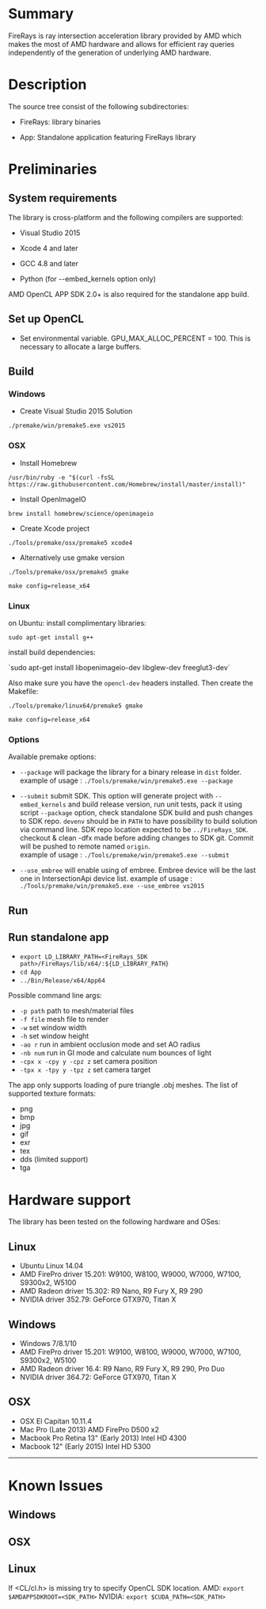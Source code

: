# Summary
FireRays is ray intersection acceleration library provided by AMD which makes the most of AMD hardware and allows for efficient ray queries independently of the generation of underlying AMD hardware.

# Description
The source tree consist of the following subdirectories:

 - FireRays: library binaries

- App: Standalone application featuring FireRays library

# Preliminaries
## System requirements
The library is cross-platform and the following compilers are supported:

- Visual Studio 2015

- Xcode 4 and later

- GCC 4.8 and later

- Python (for --embed_kernels option only)

AMD OpenCL APP SDK 2.0+ is also required for the standalone app build.  

## Set up OpenCL
- Set environmental variable.  GPU_MAX_ALLOC_PERCENT = 100. This is necessary to allocate a large buffers.

## Build                                                                                       

### Windows
- Create Visual Studio 2015 Solution

`./premake/win/premake5.exe vs2015`

### OSX
- Install Homebrew

`/usr/bin/ruby -e "$(curl -fsSL https://raw.githubusercontent.com/Homebrew/install/master/install)"`

- Install OpenImageIO

`brew install homebrew/science/openimageio`

- Create Xcode project

`./Tools/premake/osx/premake5 xcode4`

- Alternatively use gmake version

`./Tools/premake/osx/premake5 gmake`

`make config=release_x64`

### Linux
on Ubuntu:
install complimentary libraries:

`sudo apt-get install g++`

install build dependencies:

`sudo apt-get install libopenimageio-dev libglew-dev freeglut3-dev´

Also make sure you have the `opencl-dev` headers installed. Then create the Makefile:

`./Tools/premake/linux64/premake5 gmake`

`make config=release_x64`

### Options
Available premake options:
 - `--package` will package the library for a binary release in `dist` folder.  
 example of usage :
 `./Tools/premake/win/premake5.exe --package`

- `--submit` submit SDK. This option will generate project with `--embed_kernels` and build release version, run unit tests, pack it using script `--package` option, check standalone SDK build and push changes to SDK repo.
`devenv` should be in `PATH` to have possibility to build solution via command line.
SDK repo location expected to be `../FireRays_SDK`. checkout & clean -dfx made before adding changes to SDK git. Commit will be pushed to remote named `origin`.  
example of usage :
`./Tools/premake/win/premake5.exe --submit`

- `--use_embree` will enable using of embree. Embree device will be the last one in IntersectionApi device list.
 example of usage :
 `./Tools/premake/win/premake5.exe --use_embree vs2015`

## Run

## Run standalone app
 - `export LD_LIBRARY_PATH=<FireRays_SDK path>/FireRays/lib/x64/:${LD_LIBRARY_PATH}`
 - `cd App`
 - `../Bin/Release/x64/App64`

Possible command line args:

- `-p path` path to mesh/material files
- `-f file` mesh file to render
- `-w` set window width
- `-h` set window height
- `-ao r` run in ambient occlusion mode and set AO radius
- `-nb num` run in GI mode and calculate num bounces of light
- `-cpx x -cpy y -cpz z` set camera position
- `-tpx x -tpy y -tpz z` set camera target

The app only supports loading of pure triangle .obj meshes. The list of supported texture formats:

- png
- bmp
- jpg
- gif
- exr
- tex
- dds (limited support)
- tga


# Hardware  support

The library has been tested on the following hardware and OSes:

## Linux
 - Ubuntu Linux 14.04
 - AMD FirePro driver 15.201: W9100, W8100, W9000, W7000, W7100, S9300x2, W5100
 - AMD Radeon driver 15.302: R9 Nano, R9 Fury X, R9 290
 - NVIDIA driver 352.79: GeForce GTX970, Titan X

## Windows
 - Windows 7/8.1/10
 - AMD FirePro driver 15.201: W9100, W8100, W9000, W7000, W7100, S9300x2, W5100
 - AMD Radeon driver 16.4: R9 Nano, R9 Fury X, R9 290, Pro Duo
 - NVIDIA driver 364.72: GeForce GTX970, Titan X

## OSX
 - OSX El Capitan 10.11.4
 - Mac Pro (Late 2013) AMD FirePro D500 x2
 - Macbook Pro Retina 13" (Early 2013) Intel HD 4300
 - Macbook 12" (Early 2015) Intel HD 5300

---
# Known Issues

## Windows

## OSX

## Linux

If <CL/cl.h> is missing try to specify OpenCL SDK location.
AMD:
`export $AMDAPPSDKROOT=<SDK_PATH>`
NVIDIA:
`export $CUDA_PATH=<SDK_PATH>`
